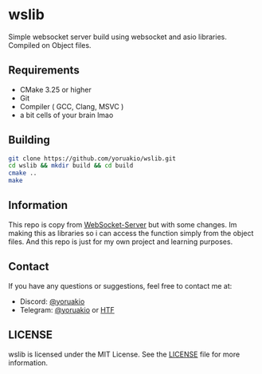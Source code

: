 # wslib

Simple websocket server build using websocket and asio libraries. Compiled on Object files.

## Requirements

- CMake 3.25 or higher
- Git
- Compiler ( GCC, Clang, MSVC )
- a bit cells of your brain lmao

## Building

```bash
git clone https://github.com/yoruakio/wslib.git
cd wslib && mkdir build && cd build
cmake ..
make
```

## Information

This repo is copy from [WebSocket-Server](https://github.com/YoruAkio/WebSocket-Server) but with some changes. Im making this as libraries so i can access the function simply from the object files. And this repo is just for my own project and learning purposes.

## Contact

If you have any questions or suggestions, feel free to contact me at:

- Discord: [@yoruakio](https://discord.com/users/919841186246692886)
- Telegram: [@yoruakio](https://t.me/yoruakio) or [HTF](https://t.me/htf_public)

## LICENSE

wslib is licensed under the MIT License. See the [LICENSE](LICENSE) file for more information.
